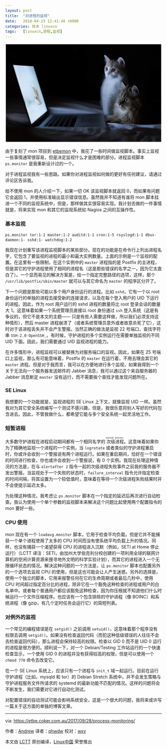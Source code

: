 ```yaml
---
layout: post
title:	"对进程的监视"
date:	2018-04-23 12:41:48 +0800 
categories:	技术 linuxcn 
tags:	[linuxcn,进程,监视]
---
```



![](/Asserts/Images/album/201804/23/124133aokrocrc5y1fz5co.jpg)


由于复刻了 mon 项目到 [etbemon](https://doc.coker.com.au/projects/etbe-mon/) 中，我花了一些时间做监视脚本。事实上监视一些事情通常很容易，但是决定监视什么才是困难的部分。进程监视脚本 `ps.monitor` 是我重新设计过的一个。


对于进程监视我有一些思路。如果你对进程监视如何做的更好有任何建议，请通过评论区告诉我。


给不使用 mon 的人介绍一下，如果一切 OK 该监视脚本就返回 0，而如果有问题它会返回 1，并使用标准输出显示错误信息。虽然我并不知道有谁将 mon 脚本挂进一个不同的监视系统中，但是，那样做其实很容易实现。我计划去做的一件事情就是，将来实现 mon 和其它的监视系统如 Nagios 之间的互操作性。


### 基本监视



```
ps.monitor tor:1-1 master:1-2 auditd:1-1 cron:1-5 rsyslogd:1-1 dbus-daemon:1- sshd:1- watchdog:1-2

```

我现在计划重写该进程监视脚本的某些部分。现在的功能是在命令行上列出进程名字，它包含了要监视的进程的最小和最大实例数量。上面的示例是一个监视的配置。在这里有一些限制，在这个实例中的 `master` 进程指的是 Postfix 的主进程，但是其它的守护进程使用了相同的进程名（这是那些错误的名字之一，因为它太直白了）。一个显而易见的解决方案是，给一个指定完整路径的选项，这样，那个 `/usr/lib/postfix/sbin/master` 就可以与其它命名为 `master` 的程序区分开了。


下一个问题是那些可能以多个用户身份运行的进程。比如 `sshd`，它有一个以 root 身份运行的单独的进程去接受新的连接请求，以及在每个登入用户的 UID 下运行的进程。因此，作为 root 用户运行的 sshd 进程的数量将比 root 登录会话的数量大 1。这意味着如果一个系统管理员直接以 root 身份通过 `ssh` 登入系统（这是有争议的，但它不是本文的主题—— 只是有些人需要这样做，所以我们必须支持这种情形），然后 master 进程崩溃了（或者系统管理员意外或者故意杀死了它），这时对于该进程丢失并不会产生警报。当然正确的做法是监视 22 号端口，查找字符串 `SSH-2.0-OpenSSH_`。有时候，守护进程的多个实例运行在需要单独监视的不同 UID 下面。因此，我们需要通过 UID 监视进程的能力。


在许多情形中，进程监视可以被替换为对服务端口的监视。因此，如果在 25 号端口上监视，那么有可能意味着，Postfix 的 `master` 在运行着，不用去理会其它的 `master` 进程。但是对于我而言，我可以在方便地进行多个监视，如果我得到一个关于无法向一个服务器发送邮件的 Jabber 消息，我可以通过这个来自服务器的 Jabber 消息断定 `master` 没有运行，而不需要挨个查找才能发现问题所在。


### SE Linux


我想要的一个功能就是，监视进程的 SE Linux 上下文，就像监视 UID 一样。虽然我对为其它安全系统编写一个测试不感兴趣，但是，我很乐意将别人写好的代码包含进去。因此，不管我做什么，都希望它能与多个安全系统一起灵活地工作。


### 短暂进程


大多数守护进程在进程启动期间都有一个相同名字的<ruby> 次级进程 <rt>  second process </rt></ruby>。这意味着如果你为了精确地监视一个进程的一个实例，当 `logrotate` 或者类似的守护进程重启时，你或许会收到一个警报说有两个进程运行。如果在重启期间，恰好在一个错误的时间进行检查，你也或许会收到一个警报说，有 0 个实例。我现在处理这种情况的方法是，在与 `alertafter 2` 指令一起的次级进程失败事件之前我的服务器不发出警报。当监视处于一个失败的状态时，`failure_interval` 指令允许指定检查的时间间隔，将其设置为一个较低值时，意味着在等待一个次级进程失败结果时并不会使提示延迟太多。


为处理这种情况，我考虑让 `ps.monitor` 脚本在一个指定的延迟后再次进行自动检查。我认为使用一个单个参数的监视脚本来解决这个问题比起使用两个配置指令的 mon 要好一些。


### CPU 使用


mon 现在有一个 `loadavg.monitor` 脚本，它用于检查平均负载。但是它并不能捕获一个单个进程使用了太多的 CPU 时间而没有使系统平均负载上升的情况。同样，也没有捕获一个渴望获得 CPU 的进程进入沉默（例如，SETI at Home 停止运行）（LCTT 译注：SETI，由加州大学伯克利分校创建的一项利用全球的联网计算机的空闲计算资源来搜寻地外文明的科学实验计划），而其它的进程进入一个无限循环状态的情况。解决这种问题的一个方法是，让 `ps.monitor` 脚本也配置另外的一个选项去监视 CPU 的使用，但是这也可能会让人产生迷惑。另外的选择是，使用一个独立的脚本，它用来报警任何在它的生命周期或者最后几秒中，使用 CPU 时间超过指定百分比的进程，除非它在一个豁免这种检查的进程或用户的白名单中。或者每个普通用户都应该豁免这种检查，因为你压根就不知道他们什么时候运行一个文件压缩程序。也应该有一个包含排除的守护进程（像 BOINC）和系统进程（像 gzip，有几个定时任务会运行它）的简短列表。


### 对例外的监视


一个常见的编程错误是在 `setgid()` 之前调用 `setuid()`，这意味着那个程序没有权限去调用 `setgid()`。如果没有检查返回代码（而犯这种低级错误的人往往不会去检查返回代码），那么进程会保持较高的权限。检查以 GID 0 而不是 UID 0 运行的进程是很方便的。顺利说一下，对一个 Debian/Testing 工作站运行的一个快速检查显示，一个使用 GID 0 的进程并没有获得较高的权限，但是可以使用一个 `chmod 770` 命令去改变它。


在一个 SE Linux 系统上，应该只有一个进程与 `init_t` 域一起运行。目前在运行守护进程（比如，mysqld 和 tor）的 Debian Stretch 系统中，并不会发生策略与守护进程服务文件所请求的 systemd 的最新功能不匹配的情况。这样的问题将会不断发生，我们需要对它进行自动化测试。


对配置错误的自动测试可能会影响系统安全，这是一个很大的问题，我将来或许写一篇关于这方面的单独的博客文章。




---


via: <https://etbe.coker.com.au/2017/09/28/process-monitoring/>


作者：[Andrew](https://etbe.coker.com.au) 译者：[qhwdw](https://github.com/qhwdw) 校对：[wxy](https://github.com/wxy)


本文由 [LCTT](https://github.com/LCTT/TranslateProject) 原创编译，[Linux中国](https://linux.cn/) 荣誉推出
